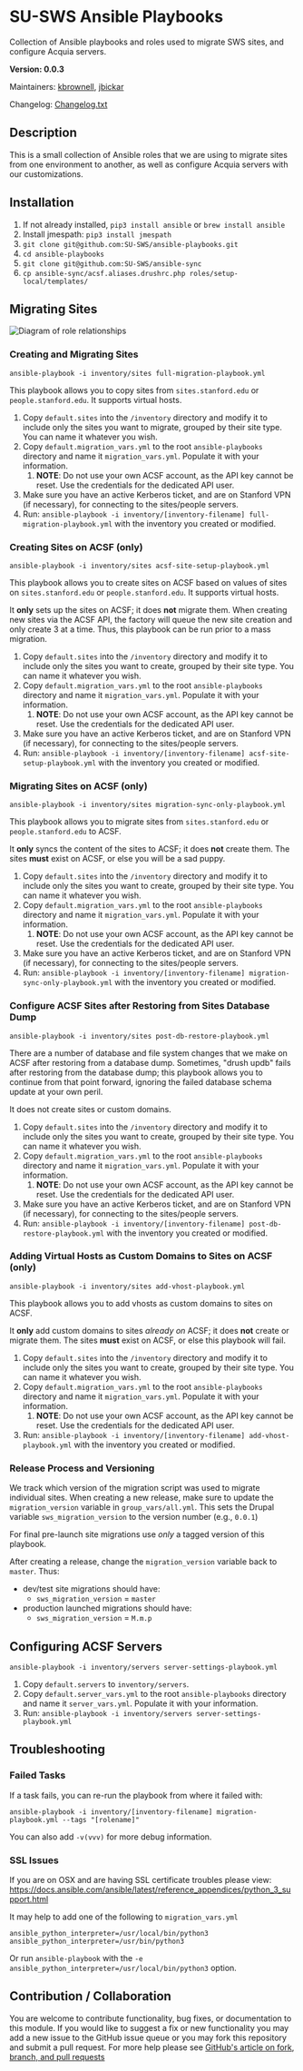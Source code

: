 # SU-SWS Ansible Playbooks
Collection of Ansible playbooks and roles used to migrate SWS sites, and configure Acquia servers.

**Version: 0.0.3**

Maintainers: [kbrownell](https://github.com/kbrownell), [jbickar](https://github.com/jbickar)

Changelog: [Changelog.txt](CHANGELOG.txt)

## Description

This is a small collection of Ansible roles that we are using to migrate sites from one environment to another, as well as configure Acquia servers with our customizations.

## Installation

1. If not already installed, `pip3 install ansible` or `brew install ansible`
2. Install jmespath: `pip3 install jmespath`
3. `git clone git@github.com:SU-SWS/ansible-playbooks.git`
4. `cd ansible-playbooks`
5. `git clone git@github.com:SU-SWS/ansible-sync`
6. `cp ansible-sync/acsf.aliases.drushrc.php roles/setup-local/templates/`

## Migrating Sites

![Diagram of role relationships](img/playbooks-roles.jpg)

### Creating and Migrating Sites
````
ansible-playbook -i inventory/sites full-migration-playbook.yml
````
This playbook allows you to copy sites from `sites.stanford.edu` or `people.stanford.edu`. It supports virtual hosts.

1. Copy `default.sites` into the `/inventory` directory and modify it to include only the sites you want to migrate, grouped by their site type. You can name it whatever you wish.
2. Copy `default.migration_vars.yml` to the root `ansible-playbooks` directory and name it `migration_vars.yml`. Populate it with your information.
    1. **NOTE**: Do not use your own ACSF account, as the API key cannot be reset. Use the credentials for the dedicated API user.
3. Make sure you have an active Kerberos ticket, and are on Stanford VPN (if necessary), for connecting to the sites/people servers.
4. Run: `ansible-playbook -i inventory/[inventory-filename] full-migration-playbook.yml` with the inventory you created or modified.

### Creating Sites on ACSF (only)
````
ansible-playbook -i inventory/sites acsf-site-setup-playbook.yml
````
This playbook allows you to create sites on ACSF based on values of sites on `sites.stanford.edu` or `people.stanford.edu`. It supports virtual hosts.

It **only** sets up the sites on ACSF; it does **not** migrate them. When creating new sites via the ACSF API, the factory will queue the new site creation and only create 3 at a time. Thus, this playbook can be run prior to a mass migration.

1. Copy `default.sites` into the `/inventory` directory and modify it to include only the sites you want to create, grouped by their site type. You can name it whatever you wish.
2. Copy `default.migration_vars.yml` to the root `ansible-playbooks` directory and name it `migration_vars.yml`. Populate it with your information.
    1. **NOTE**: Do not use your own ACSF account, as the API key cannot be reset. Use the credentials for the dedicated API user.
3. Make sure you have an active Kerberos ticket, and are on Stanford VPN (if necessary), for connecting to the sites/people servers.
4. Run: `ansible-playbook -i inventory/[inventory-filename] acsf-site-setup-playbook.yml` with the inventory you created or modified.

### Migrating Sites on ACSF (only)
````
ansible-playbook -i inventory/sites migration-sync-only-playbook.yml
````
This playbook allows you to migrate sites from `sites.stanford.edu` or `people.stanford.edu` to ACSF.

It **only** syncs the content of the sites to ACSF; it does **not** create them. The sites **must** exist on ACSF, or else you will be a sad puppy.

1. Copy `default.sites` into the `/inventory` directory and modify it to include only the sites you want to create, grouped by their site type. You can name it whatever you wish.
2. Copy `default.migration_vars.yml` to the root `ansible-playbooks` directory and name it `migration_vars.yml`. Populate it with your information.
    1. **NOTE**: Do not use your own ACSF account, as the API key cannot be reset. Use the credentials for the dedicated API user.
3. Make sure you have an active Kerberos ticket, and are on Stanford VPN (if necessary), for connecting to the sites/people servers.
4. Run: `ansible-playbook -i inventory/[inventory-filename] migration-sync-only-playbook.yml` with the inventory you created or modified.

### Configure ACSF Sites after Restoring from Sites Database Dump
````
ansible-playbook -i inventory/sites post-db-restore-playbook.yml
````
There are a number of database and file system changes that we make on ACSF after restoring from a database dump. Sometimes, "drush updb" fails after restoring from the database dump; this playbook allows you to continue from that point forward, ignoring the failed database schema update at your own peril.

It does not create sites or custom domains.

1. Copy `default.sites` into the `/inventory` directory and modify it to include only the sites you want to create, grouped by their site type. You can name it whatever you wish.
2. Copy `default.migration_vars.yml` to the root `ansible-playbooks` directory and name it `migration_vars.yml`. Populate it with your information.
    1. **NOTE**: Do not use your own ACSF account, as the API key cannot be reset. Use the credentials for the dedicated API user.
3. Make sure you have an active Kerberos ticket, and are on Stanford VPN (if necessary), for connecting to the sites/people servers.
4. Run: `ansible-playbook -i inventory/[inventory-filename] post-db-restore-playbook.yml` with the inventory you created or modified.

### Adding Virtual Hosts as Custom Domains to Sites on ACSF (only)
````
ansible-playbook -i inventory/sites add-vhost-playbook.yml
````
This playbook allows you to add vhosts as custom domains to sites on ACSF.

It **only** add custom domains to sites *already on* ACSF; it does **not** create or migrate them. The sites **must** exist on ACSF, or else this playbook will fail.

1. Copy `default.sites` into the `/inventory` directory and modify it to include only the sites you want to create, grouped by their site type. You can name it whatever you wish.
2. Copy `default.migration_vars.yml` to the root `ansible-playbooks` directory and name it `migration_vars.yml`. Populate it with your information.
    1. **NOTE**: Do not use your own ACSF account, as the API key cannot be reset. Use the credentials for the dedicated API user.
3. Run: `ansible-playbook -i inventory/[inventory-filename] add-vhost-playbook.yml` with the inventory you created or modified.

### Release Process and Versioning

We track which version of the migration script was used to migrate individual sites.  When creating a new release, make sure to update the `migration_version` variable in `group_vars/all.yml`. This sets the Drupal variable `sws_migration_version` to the version number (e.g., `0.0.1`)

For final pre-launch site migrations use _only_ a tagged version of this playbook.

After creating a release, change the `migration_version` variable back to `master`. Thus:
- dev/test site migrations should have:
    - `sws_migration_version` = `master`
- production launched migrations should have:
    - `sws_migration_version` = `M.m.p`

## Configuring ACSF Servers
````
ansible-playbook -i inventory/servers server-settings-playbook.yml
````

1. Copy `default.servers` to `inventory/servers`.
2. Copy `default.server_vars.yml` to the root `ansible-playbooks` directory and name it `server_vars.yml`. Populate it with your information.
3. Run: `ansible-playbook -i inventory/servers server-settings-playbook.yml`

## Troubleshooting

### Failed Tasks

If a task fails, you can re-run the playbook from where it failed with:

```
ansible-playbook -i inventory/[inventory-filename] migration-playbook.yml --tags "[rolename]"
```

You can also add `-v(vvv)` for more debug information.

### SSL Issues

If you are on OSX and are having SSL certificate troubles please view: https://docs.ansible.com/ansible/latest/reference_appendices/python_3_support.html

It may help to add one of the following to `migration_vars.yml`
```
ansible_python_interpreter=/usr/local/bin/python3
ansible_python_interpreter=/usr/bin/python3
```

Or run `ansible-playbook` with the `-e ansible_python_interpreter=/usr/local/bin/python3` option.

## Contribution / Collaboration

You are welcome to contribute functionality, bug fixes, or documentation to this module. If you would like to suggest a fix or new functionality you may add a new issue to the GitHub issue queue or you may fork this repository and submit a pull request. For more help please see [GitHub's article on fork, branch, and pull requests](https://help.github.com/articles/using-pull-requests)
